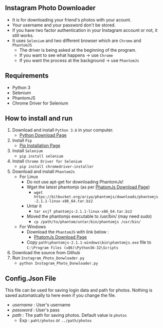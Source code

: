 ## Instagram Photo Downloader

- It is for downloading your friend's photos with your acount.
- Your username and your password don't be stored.
- If you have two factor authentication in your Instagram account or not, it still works.
- It uses `Selenium` and two different browser which are `Chrome` and `PhantomJS`
    - The driver is being asked at the beginning of the program.
    - If you want to see what happens -> use `Chrome`
    - If you want the process at the background -> use `PhantomJs`

## Requirements

- Python 3
- Selenium
- PhantomJS
- Chrome Driver for Selenium

## How to install and run

1. Download and install `Python 3.6` in your computer.
	- [Python Download Page](https://www.python.org/downloads/ "Python Download Page")
2. Install `Pip`
	- [Pip Installation Page](https://pip.pypa.io/en/stable/installing/ "Pip Installation Page")
3. Install `Selenium`
	- `pip install selenium`
4. Install `Chrome Driver for Selenium`
	- `pip install chromedriver-installer`
5. Download and install `PhantomJs` 
    - For Linux
        - Do not use apt-get for downloading PhantomJs!
        - Wget the latest phantomjs (as per [PhatomJs Download Page](http://phantomjs.org/download.html "PhatomJs Download Page"))
            - `wget https://bitbucket.org/ariya/phantomjs/downloads/phantomjs-2.1.1-linux-x86_64.tar.bz2`
        - Untar it
            - `tar xvjf phantomjs-2.1.1-linux-x86_64.tar.bz2`
        - Moved the phantomjs executable to /usr/bin/ (may need sudo)
            - `cp /path/to/phantom/untar/bin/phantomjs /usr/bin/`
    - For Windows
        - Download the `PhantomJS` with link below :
            - [PhatomJs Download Page](http://phantomjs.org/download.html "PhatomJs Download Page")
        - Copy `path\phantomjs-2.1.1-windows\bin\phantomjs.exe` file to `C:\Program Files (x86)\Python36-32\Scripts` 
6. Download the source from Github
7. Run `Instagram_Photo_Donwloader.py`
	- `python Instagram_Photo_Donwloader.py`
    
## Config.Json File

This file can be used for saving login data and path for photos. Nothing is saved automatically to here even if you change the file.
- *username* : User's username
- *password* : User's pass
- *path* : The path for saving photos. Default value is `photos`
    - Exp : `paht/photos` or `../path/photos`